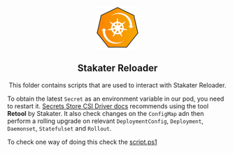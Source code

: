 <p align="center">
 <img width="100px" src="../.images/reloader-round.png" align="center" alt="Stakater Reloader" />
 <h2 align="center">Stakater Reloader</h2>
 <p align="center">This folder contains scripts that are used to interact with Stakater Reloader.</p>
</p>

To obtain the latest `Secret` as an environment variable in our pod, you need to restart it. [Secrets Store CSI Driver docs](https://secrets-store-csi-driver.sigs.k8s.io/topics/secret-auto-rotation.html#enable-auto-rotation) recommends using the tool **Retool** by Stakater. It also check changes on the `ConfigMap` adn then perform a rolling upgrade on relevant `DeploymentConfig`, `Deployment`, `Daemonset`, `Statefulset` and `Rollout`.

To check one way of doing this check the [script.ps1](script.ps1)
